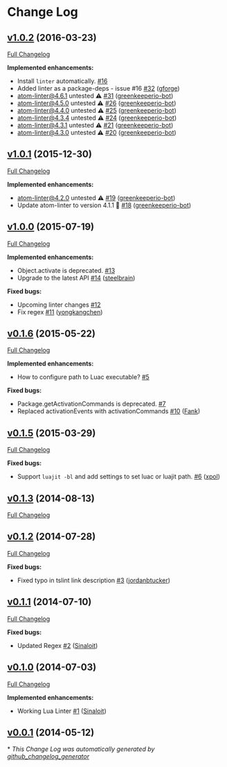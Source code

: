 # Change Log

## [v1.0.2](https://github.com/AtomLinter/linter-lua/tree/v1.0.2) (2016-03-23)
[Full Changelog](https://github.com/AtomLinter/linter-lua/compare/v1.0.1...v1.0.2)

**Implemented enhancements:**

- Install `linter` automatically. [\#16](https://github.com/AtomLinter/linter-lua/issues/16)
- Added linter as a package-deps - issue \#16 [\#32](https://github.com/AtomLinter/linter-lua/pull/32) ([gforge](https://github.com/gforge))
- atom-linter@4.6.1 untested ⚠️ [\#31](https://github.com/AtomLinter/linter-lua/pull/31) ([greenkeeperio-bot](https://github.com/greenkeeperio-bot))
- atom-linter@4.5.0 untested ⚠️ [\#26](https://github.com/AtomLinter/linter-lua/pull/26) ([greenkeeperio-bot](https://github.com/greenkeeperio-bot))
- atom-linter@4.4.0 untested ⚠️ [\#25](https://github.com/AtomLinter/linter-lua/pull/25) ([greenkeeperio-bot](https://github.com/greenkeeperio-bot))
- atom-linter@4.3.4 untested ⚠️ [\#24](https://github.com/AtomLinter/linter-lua/pull/24) ([greenkeeperio-bot](https://github.com/greenkeeperio-bot))
- atom-linter@4.3.1 untested ⚠️ [\#21](https://github.com/AtomLinter/linter-lua/pull/21) ([greenkeeperio-bot](https://github.com/greenkeeperio-bot))
- atom-linter@4.3.0 untested ⚠️ [\#20](https://github.com/AtomLinter/linter-lua/pull/20) ([greenkeeperio-bot](https://github.com/greenkeeperio-bot))

## [v1.0.1](https://github.com/AtomLinter/linter-lua/tree/v1.0.1) (2015-12-30)
[Full Changelog](https://github.com/AtomLinter/linter-lua/compare/v1.0.0...v1.0.1)

**Implemented enhancements:**

- atom-linter@4.2.0 untested ⚠️ [\#19](https://github.com/AtomLinter/linter-lua/pull/19) ([greenkeeperio-bot](https://github.com/greenkeeperio-bot))
- Update atom-linter to version 4.1.1 🚀 [\#18](https://github.com/AtomLinter/linter-lua/pull/18) ([greenkeeperio-bot](https://github.com/greenkeeperio-bot))

## [v1.0.0](https://github.com/AtomLinter/linter-lua/tree/v1.0.0) (2015-07-19)
[Full Changelog](https://github.com/AtomLinter/linter-lua/compare/v0.1.6...v1.0.0)

**Implemented enhancements:**

- Object.activate is deprecated. [\#13](https://github.com/AtomLinter/linter-lua/issues/13)
- Upgrade to the latest API [\#14](https://github.com/AtomLinter/linter-lua/pull/14) ([steelbrain](https://github.com/steelbrain))

**Fixed bugs:**

- Upcoming linter changes [\#12](https://github.com/AtomLinter/linter-lua/issues/12)
- Fix regex [\#11](https://github.com/AtomLinter/linter-lua/pull/11) ([yongkangchen](https://github.com/yongkangchen))

## [v0.1.6](https://github.com/AtomLinter/linter-lua/tree/v0.1.6) (2015-05-22)
[Full Changelog](https://github.com/AtomLinter/linter-lua/compare/v0.1.5...v0.1.6)

**Implemented enhancements:**

- How to configure path to Luac executable? [\#5](https://github.com/AtomLinter/linter-lua/issues/5)

**Fixed bugs:**

- Package.getActivationCommands is deprecated. [\#7](https://github.com/AtomLinter/linter-lua/issues/7)
- Replaced activationEvents with activationCommands [\#10](https://github.com/AtomLinter/linter-lua/pull/10) ([Fank](https://github.com/Fank))

## [v0.1.5](https://github.com/AtomLinter/linter-lua/tree/v0.1.5) (2015-03-29)
[Full Changelog](https://github.com/AtomLinter/linter-lua/compare/v0.1.3...v0.1.5)

**Fixed bugs:**

- Support `luajit -bl` and add settings to set luac or luajit path. [\#6](https://github.com/AtomLinter/linter-lua/pull/6) ([xpol](https://github.com/xpol))

## [v0.1.3](https://github.com/AtomLinter/linter-lua/tree/v0.1.3) (2014-08-13)
[Full Changelog](https://github.com/AtomLinter/linter-lua/compare/v0.1.2...v0.1.3)

## [v0.1.2](https://github.com/AtomLinter/linter-lua/tree/v0.1.2) (2014-07-28)
[Full Changelog](https://github.com/AtomLinter/linter-lua/compare/v0.1.1...v0.1.2)

**Fixed bugs:**

- Fixed typo in tslint link description [\#3](https://github.com/AtomLinter/linter-lua/pull/3) ([jordanbtucker](https://github.com/jordanbtucker))

## [v0.1.1](https://github.com/AtomLinter/linter-lua/tree/v0.1.1) (2014-07-10)
[Full Changelog](https://github.com/AtomLinter/linter-lua/compare/v0.1.0...v0.1.1)

**Fixed bugs:**

- Updated Regex [\#2](https://github.com/AtomLinter/linter-lua/pull/2) ([Sinaloit](https://github.com/Sinaloit))

## [v0.1.0](https://github.com/AtomLinter/linter-lua/tree/v0.1.0) (2014-07-03)
[Full Changelog](https://github.com/AtomLinter/linter-lua/compare/v0.0.1...v0.1.0)

**Implemented enhancements:**

- Working Lua Linter [\#1](https://github.com/AtomLinter/linter-lua/pull/1) ([Sinaloit](https://github.com/Sinaloit))

## [v0.0.1](https://github.com/AtomLinter/linter-lua/tree/v0.0.1) (2014-05-12)


\* *This Change Log was automatically generated by [github_changelog_generator](https://github.com/skywinder/Github-Changelog-Generator)*
